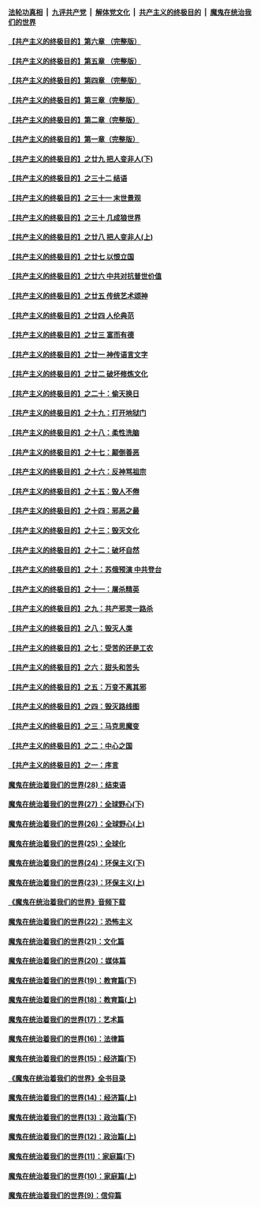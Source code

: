 

####  [法轮功真相](../../../../basic/blob/master/README.md?t=06090331) &nbsp;|&nbsp; [九评共产党](../../../../9ping.md/blob/master/README.md?t=06090331) &nbsp;|&nbsp; [解体党文化](../../../../jtdwh.md/blob/master/README.md?t=06090331)  &nbsp;|&nbsp; [共产主义的终极目的](../../../../gczydzjmd.md/blob/master/README.md?t=06090331) &nbsp;|&nbsp; [魔鬼在统治我们的世界](../../../../mgztzwmdsj.md/blob/master/README.md?t=06090331) 

#### [【共产主义的终极目的】第六章 （完整版）](../pages/nsc422/n11428913.md?t=06090331) 

#### [【共产主义的终极目的】第五章 （完整版）](../pages/nsc422/n11428912.md?t=06090331) 

#### [【共产主义的终极目的】第四章 （完整版）](../pages/nsc422/n11428907.md?t=06090331) 

#### [【共产主义的终极目的】第三章（完整版）](../pages/nsc422/n11428848.md?t=06090331) 

#### [【共产主义的终极目的】第二章（完整版）](../pages/nsc422/n11428831.md?t=06090331) 

#### [【共产主义的终极目的】第一章（完整版）](../pages/nsc422/n11417651.md?t=06090331) 

#### [【共产主义的终极目的】之廿九 把人变非人(下)](../pages/nsc422/n11344140.md?t=06090331) 

#### [【共产主义的终极目的】之三十二 结语](../pages/nsc422/n11360535.md?t=06090331) 

#### [【共产主义的终极目的】之三十一 末世景观](../pages/nsc422/n11351129.md?t=06090331) 

#### [【共产主义的终极目的】之三十 几成狼世界](../pages/nsc422/n11348280.md?t=06090331) 

#### [【共产主义的终极目的】之廿八 把人变非人(上)](../pages/nsc422/n11340492.md?t=06090331) 

#### [【共产主义的终极目的】之廿七 以恨立国](../pages/nsc422/n11336944.md?t=06090331) 

#### [【共产主义的终极目的】之廿六 中共对抗普世价值](../pages/nsc422/n11324785.md?t=06090331) 

#### [【共产主义的终极目的】之廿五 传统艺术颂神](../pages/nsc422/n11296396.md?t=06090331) 

#### [【共产主义的终极目的】之廿四 人伦典范](../pages/nsc422/n11296397.md?t=06090331) 

#### [【共产主义的终极目的】之廿三 富而有德](../pages/nsc422/n11283598.md?t=06090331) 

#### [【共产主义的终极目的】之廿一 神传语言文字](../pages/nsc422/n11263265.md?t=06090331) 

#### [【共产主义的终极目的】之廿二 破坏修炼文化](../pages/nsc422/n11245728.md?t=06090331) 

#### [【共产主义的终极目的】之二十：偷天换日](../pages/nsc422/n11238846.md?t=06090331) 

#### [【共产主义的终极目的】之十九：打开地狱门](../pages/nsc422/n11206376.md?t=06090331) 

#### [【共产主义的终极目的】之十八：柔性洗脑](../pages/nsc422/n11199994.md?t=06090331) 

#### [【共产主义的终极目的】之十七：颠倒善恶](../pages/nsc422/n11179782.md?t=06090331) 

#### [【共产主义的终极目的】之十六：反神骂祖宗](../pages/nsc422/n11166798.md?t=06090331) 

#### [【共产主义的终极目的】之十五：毁人不倦](../pages/nsc422/n11166792.md?t=06090331) 

#### [【共产主义的终极目的】之十四：邪恶之最](../pages/nsc422/n11150249.md?t=06090331) 

#### [【共产主义的终极目的】之十三：毁灭文化](../pages/nsc422/n11135227.md?t=06090331) 

#### [【共产主义的终极目的】之十二：破坏自然](../pages/nsc422/n11135214.md?t=06090331) 

#### [【共产主义的终极目的】之十：苏俄预演 中共登台](../pages/nsc422/n11118424.md?t=06090331) 

#### [【共产主义的终极目的】之十一：屠杀精英](../pages/nsc422/n11118442.md?t=06090331) 

#### [【共产主义的终极目的】之九：共产邪灵一路杀](../pages/nsc422/n11114139.md?t=06090331) 

#### [【共产主义的终极目的】之八：毁灭人类](../pages/nsc422/n11108503.md?t=06090331) 

#### [【共产主义的终极目的】之七：受苦的还是工农](../pages/nsc422/n11101809.md?t=06090331) 

#### [【共产主义的终极目的】之六：甜头和苦头](../pages/nsc422/n11096971.md?t=06090331) 

#### [【共产主义的终极目的】之五：万变不离其邪](../pages/nsc422/n11091285.md?t=06090331) 

#### [【共产主义的终极目的】之四：毁灭路线图](../pages/nsc422/n11086284.md?t=06090331) 

#### [【共产主义的终极目的】之三：马克思魔变](../pages/nsc422/n11061941.md?t=06090331) 

#### [【共产主义的终极目的】之二：中心之国](../pages/nsc422/n11047728.md?t=06090331) 

#### [【共产主义的终极目的】之一：序言](../pages/nsc422/n11086077.md?t=06090331) 

#### [魔鬼在统治着我们的世界(28)：结束语](../pages/nsc422/n10936246.md?t=06090331) 

#### [魔鬼在统治着我们的世界(27)：全球野心(下)](../pages/nsc422/n10928319.md?t=06090331) 

#### [魔鬼在统治着我们的世界(26)：全球野心(上)](../pages/nsc422/n10900318.md?t=06090331) 

#### [魔鬼在统治着我们的世界(25)：全球化](../pages/nsc422/n10788205.md?t=06090331) 

#### [魔鬼在统治着我们的世界(24)：环保主义(下)](../pages/nsc422/n10695307.md?t=06090331) 

#### [魔鬼在统治着我们的世界(23)：环保主义(上)](../pages/nsc422/n10688613.md?t=06090331) 

#### [《魔鬼在统治着我们的世界》音频下载](../pages/nsc422/n10635553.md?t=06090331) 

#### [魔鬼在统治着我们的世界(22)：恐怖主义](../pages/nsc422/n10614727.md?t=06090331) 

#### [魔鬼在统治着我们的世界(21)：文化篇](../pages/nsc422/n10597706.md?t=06090331) 

#### [魔鬼在统治着我们的世界(20)：媒体篇](../pages/nsc422/n10586579.md?t=06090331) 

#### [魔鬼在统治着我们的世界(19)：教育篇(下)](../pages/nsc422/n10564808.md?t=06090331) 

#### [魔鬼在统治着我们的世界(18)：教育篇(上)](../pages/nsc422/n10526970.md?t=06090331) 

#### [魔鬼在统治着我们的世界(17)：艺术篇](../pages/nsc422/n10499093.md?t=06090331) 

#### [魔鬼在统治着我们的世界(16)：法律篇](../pages/nsc422/n10485969.md?t=06090331) 

#### [魔鬼在统治着我们的世界(15)：经济篇(下)](../pages/nsc422/n10469975.md?t=06090331) 

#### [《魔鬼在统治着我们的世界》全书目录](../pages/nsc422/n10464261.md?t=06090331) 

#### [魔鬼在统治着我们的世界(14)：经济篇(上)](../pages/nsc422/n10457370.md?t=06090331) 

#### [魔鬼在统治着我们的世界(13)：政治篇(下)](../pages/nsc422/n10448270.md?t=06090331) 

#### [魔鬼在统治着我们的世界(12)：政治篇(上)](../pages/nsc422/n10444576.md?t=06090331) 

#### [魔鬼在统治着我们的世界(11)：家庭篇(下)](../pages/nsc422/n10440961.md?t=06090331) 

#### [魔鬼在统治着我们的世界(10)：家庭篇(上)](../pages/nsc422/n10435448.md?t=06090331) 

#### [魔鬼在统治着我们的世界(9)：信仰篇](../pages/nsc422/n10432159.md?t=06090331) 

